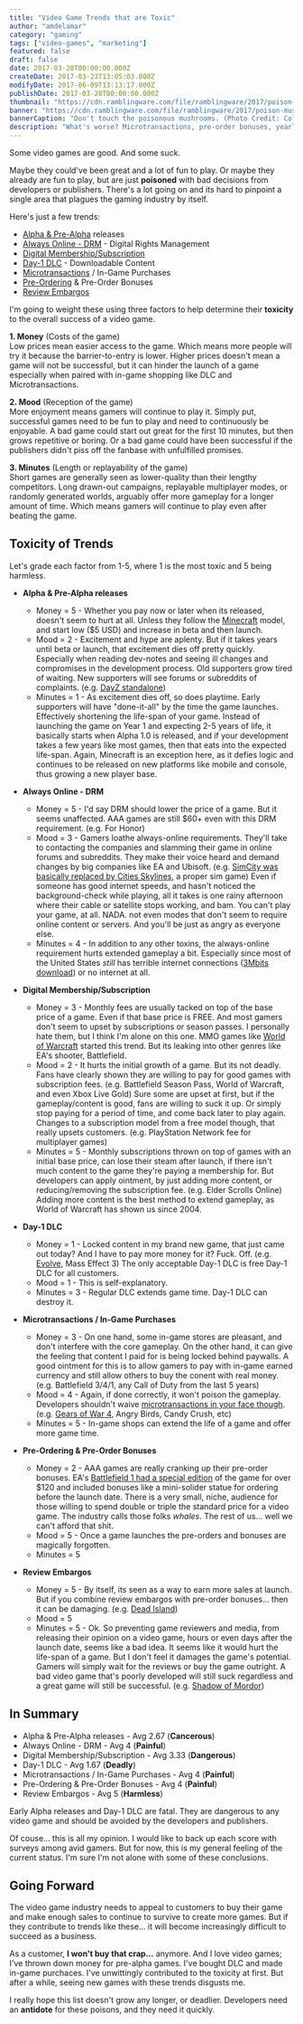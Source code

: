 ```yaml
---
title: "Video Game Trends that are Toxic"
author: "amdelamar"
category: "gaming"
tags: ["video-games", "marketing"]
featured: false
draft: false
date: 2017-03-28T00:00:00.000Z
createDate: 2017-03-23T13:05:03.000Z
modifyDate: 2017-06-09T13:13:17.000Z
publishDate: 2017-03-28T00:00:00.000Z
thumbnail: "https://cdn.ramblingware.com/file/ramblingware/2017/poison-mushroom-640.jpg"
banner: "https://cdn.ramblingware.com/file/ramblingware/2017/poison-mushroom-1240.jpg"
bannerCaption: "Don't touch the poisonous mushrooms. (Photo Credit: Colin Behrens)"
description: "What's worse? Microtransactions, pre-order bonuses, yearly subscriptions, P2P networking, day-1 DLC, or something else?"
---
```


Some video games are good. And some suck.

Maybe they could've been great and a lot of fun to play. Or maybe they already are fun to play, but are just **poisoned** with bad decisions from developers or publishers. There's a lot going on and its hard to pinpoint a single area that plagues the gaming industry by itself.

Here's just a few trends:

* [Alpha & Pre-Alpha](https://en.wikipedia.org/wiki/Software_release_life_cycle#Pre-alpha) releases
* [Always Online - DRM](https://en.wikipedia.org/wiki/Always-on_DRM) - Digital Rights Management
* [Digital Membership/Subscription](https://en.wikipedia.org/wiki/Pay_to_play#In_online_gaming)
* [Day-1 DLC](https://en.wikipedia.org/wiki/Downloadable_content) - Downloadable Content
* [Microtransactions](https://en.wikipedia.org/wiki/Microtransaction) / In-Game Purchases
* [Pre-Ordering](https://en.wikipedia.org/wiki/Pre-order) & Pre-Order Bonuses
* [Review Embargos](https://en.wikipedia.org/wiki/Embargo)

I'm going to weight these using three factors to help determine their **toxicity** to the overall success of a video game.

**1\. Money** (Costs of the game)  
Low prices mean easier access to the game. Which means more people will try it because the barrier-to-entry is lower. Higher prices doesn't mean a game will not be successful, but it can hinder the launch of a game especially when paired with in-game shopping like DLC and Microtransactions.

**2\. Mood** (Reception of the game)  
More enjoyment means gamers will continue to play it. Simply put, successful games need to be fun to play and need to continuously be enjoyable. A bad game could start out great for the first 10 minutes, but then grows repetitive or boring. Or a bad game could have been successful if the publishers didn't piss off the fanbase with unfulfilled promises.

**3\. Minutes** (Length or replayability of the game)  
Short games are generally seen as lower-quality than their lengthy competitors. Long drawn-out campaigns, replayable multiplayer modes, or randomly generated worlds, arguably offer more gameplay for a longer amount of time. Which means gamers will continue to play even after beating the game.

## Toxicity of Trends

Let's grade each factor from 1-5, where 1 is the most toxic and 5 being harmless.

* **Alpha & Pre-Alpha releases**

    * Money = 5 - Whether you pay now or later when its released, doesn't seem to hurt at all. Unless they follow the [Minecraft](http://minecraft.gamepedia.com/Timeline_of_events) model, and start low ($5 USD) and increase in beta and then launch.
    * Mood = 2 - Excitement and hype are aplenty. But if it takes years until beta or launch, that excitement dies off pretty quickly. Especially when reading dev-notes and seeing ill changes and compromises in the development process. Old supporters grow tired of waiting. New supporters will see forums or subreddits of complaints. (e.g. [DayZ standalone](https://www.reddit.com/r/dayz/comments/4odwye/should_i_buy_dayz_or_get_back_to_playing_it_this/))
    * Minutes = 1 - As excitement dies off, so does playtime. Early supporters will have "done-it-all" by the time the game launches. Effectively shortening the life-span of your game. Instead of launching the game on Year 1 and expecting 2-5 years of life, it basically starts when Alpha 1.0 is released, and if your development takes a few years like most games, then that eats into the expected life-span. Again, Minecraft is an exception here, as it defies logic and continues to be released on new platforms like mobile and console, thus growing a new player base.
* **Always Online - DRM**

    * Money = 5 - I'd say DRM should lower the price of a game. But it seems unaffected. AAA games are still $60+ even with this DRM requirement. (e.g. For Honor)
    * Mood = 3 - Gamers loathe always-online requirements. They'll take to contacting the companies and slamming their game in online forums and subreddits. They make their voice heard and demand changes by big companies like EA and Ubisoft. (e.g. [SimCity was basically replaced by Cities Skylines](https://www.forbes.com/sites/insertcoin/2015/03/14/cities-skylines-succeeds-where-eas-simcity-failed/), a proper sim game) Even if someone has good internet speeds, and hasn't noticed the background-check while playing, all it takes is one rainy afternoon where their cable or satellite stops working, and bam. You can't play your game, at all. NADA. not even modes that don't seem to require online content or servers. And you'll be just as angry as everyone else.
    * Minutes = 4 - In addition to any other toxins, the always-online requirement hurts extended gameplay a bit. Especially since most of the United States _still_ has terrible internet connections ([3Mbits download](https://en.wikipedia.org/wiki/Internet_in_the_United_States#Access_and_speed)) or no internet at all.
* **Digital Membership/Subscription**

    * Money = 3 - Monthly fees are usually tacked on top of the base price of a game. Even if that base price is FREE. And most gamers don't seem to upset by subscriptions or season passes. I personally hate them, but I think I'm alone on this one. MMO games like [World of Warcraft](https://en.wikipedia.org/wiki/World_of_Warcraft#Subscription) started this trend. But its leaking into other genres like EA's shooter, Battlefield.
    * Mood = 2 - It hurts the initial growth of a game. But its not deadly. Fans have clearly shown they are willing to pay for good games with subscription fees. (e.g. Battlefield Season Pass, World of Warcraft, and even Xbox Live Gold) Sure some are upset at first, but if the gameplay/content is good, fans are willing to suck it up. Or simply stop paying for a period of time, and come back later to play again. Changes to a subscription model from a free model though, that really upsets customers. (e.g. PlayStation Network fee for multiplayer games)
    * Minutes = 5 - Monthly subscriptions thrown on top of games with an initial base price, can lose their steam after launch, if there isn't much content to the game they're paying a membership for. But developers can apply ointment, by just adding more content, or reducing/removing the subscription fee. (e.g. Elder Scrolls Online) Adding more content is the best method to extend gameplay, as World of Warcraft has shown us since 2004.
* **Day-1 DLC**

    * Money = 1 - Locked content in my brand new game, that just came out today? And I have to pay more money for it? Fuck. Off. (e.g. [Evolve](http://venturebeat.com/2015/02/11/gamers-slam-evolve-in-steam-user-reviews-for-its-day-one-dlc/), Mass Effect 3) The only acceptable Day-1 DLC is free Day-1 DLC for all customers.
    * Mood = 1 - This is self-explanatory.
    * Minutes = 3 - Regular DLC extends game time. Day-1 DLC can destroy it.
* **Microtransactions / In-Game Purchases**

    * Money = 3 - On one hand, some in-game stores are pleasant, and don't interfere with the core gameplay. On the other hand, it can give the feeling that content I paid for is being locked behind paywalls. A good ointment for this is to allow gamers to pay with in-game earned currency and still allow others to buy the conent with real money. (e.g. Battlefield 3/4/1, any Call of Duty from the last 5 years)
    * Mood = 4 - Again, if done correctly, it won't poison the gameplay. Developers shouldn't waive [microtransactions in your face though](http://www.cinemablend.com/games/Gamers-Hate-Ads-Interrupt-Gameplay-According-Market-Report-66372.html). (e.g. [Gears of War 4](http://screenrant.com/gears-of-war-4-microtransactions-controversy/), Angry Birds, Candy Crush, etc)
    * Minutes = 5 - In-game shops can extend the life of a game and offer more game time.
* **Pre-Ordering & Pre-Order Bonuses**

    * Money = 2 - AAA games are really cranking up their pre-order bonuses. EA's [Battlefield 1 had a special edition](http://gamepreorders.com/battlefield-1) of the game for over $120 and included bonuses like a mini-solider statue for ordering before the launch date. There is a very small, niche, audience for those willing to spend double or triple the standard price for a video game. The industry calls those folks _whales_. The rest of us... well we can't afford that shit.
    * Mood = 5 - Once a game launches the pre-orders and bonuses are magically forgotten.
    * Minutes = 5
* **Review Embargos**

    * Money = 5 - By itself, its seen as a way to earn more sales at launch. But if you combine review embargos with pre-order bonuses... then it can be damaging. (e.g. [Dead Island](http://www.joystickdivision.com/2011/09/review_embargoes_are_truth_on.php))
    * Mood = 5
    * Minutes = 5 - Ok. So preventing game reviewers and media, from releasing their opinion on a video game, hours or even days after the launch date, seems like a bad idea. It seems like it would hurt the life-span of a game. But I don't feel it damages the game's potential. Gamers will simply wait for the reviews or buy the game outright. A bad video game that's poorly developed will still suck regardless and a great game will still be successful. (e.g. [Shadow of Mordor](https://en.wikipedia.org/wiki/Middle-earth:_Shadow_of_Mordor#Reception))

## In Summary

* Alpha & Pre-Alpha releases - Avg 2.67 (**Cancerous**)
* Always Online - DRM - Avg 4 (**Painful**)
* Digital Membership/Subscription - Avg 3.33 (**Dangerous**)
* Day-1 DLC - Avg 1.67 (**Deadly**)
* Microtransactions / In-Game Purchases - Avg 4 (**Painful**)
* Pre-Ordering & Pre-Order Bonuses - Avg 4 (**Painful**)
* Review Embargos - Avg 5 (**Harmless**)

Early Alpha releases and Day-1 DLC are fatal. They are dangerous to any video game and should be avoided by the developers and publishers.

Of couse... this is all my opinion. I would like to back up each score with surveys among avid gamers. But for now, this is my general feeling of the current status. I'm sure I'm not alone with some of these conclusions.

## Going Forward

The video game industry needs to appeal to customers to buy their game and make enough sales to continue to survive to create more games. But if they contribute to trends like these... it will become increasingly difficult to succeed as a business.

As a customer, **I won't buy that crap...** anymore. And I love video games; I've thrown down money for pre-alpha games. I've bought DLC and made in-game purchaces. I've unwittingly contributed to the toxicity at first. But after a while, seeing new games with these trends disgusts me.

I really hope this list doesn't grow any longer, or deadlier. Developers need an **antidote** for these poisons, and they need it quickly.
